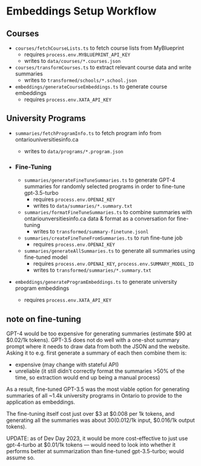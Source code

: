 # Embeddings Setup Workflow

## Courses

- `courses/fetchCourseLists.ts` to fetch course lists from MyBlueprint
  - requires `process.env.MYBLUEPRINT_API_KEY`
  - writes to `data/courses/*.courses.json`
- `courses/transformCourses.ts` to extract relevant course data and write summaries
  - writes to `transformed/schools/*.school.json`
- `embeddings/generateCourseEmbeddings.ts` to generate course embeddings
  - requires `process.env.XATA_API_KEY`

## University Programs

- `summaries/fetchProgramInfo.ts` to fetch program info from ontariouniversitiesinfo.ca
  - writes to `data/programs/*.program.json`


- ### Fine-Tuning
  - `summaries/generateFineTuneSummaries.ts` to generate GPT-4 summaries for randomly selected programs in order to fine-tune gpt-3.5-turbo
    - requires `process.env.OPENAI_KEY`
    - writes to `data/summaries/*.summary.txt`
  - `summaries/formatFineTuneSummaries.ts` to combine summaries with ontariounversitiesinfo.ca data & format as a conversation for fine-tuning
	- writes to `transformed/summary-finetune.jsonl`
  - `summaries/createFineTuneFromSummaries.ts` to run fine-tune job
    - requires `process.env.OPENAI_KEY`
  - `summaries/generateAllSummaries.ts` to generate all summaries using fine-tuned model
	- requires `process.env.OPENAI_KEY`, `process.env.SUMMARY_MODEL_ID`
	- writes to `transformed/summaries/*.summary.txt`


- `embeddings/generateProgramEmbeddings.ts` to generate university program embeddings
  - requires `process.env.XATA_API_KEY`

## note on fine-tuning

GPT-4 would be too expensive for generating summaries (estimate $90 at $0.02/1k tokens). GPT-3.5 does not do well with a one-shot summary prompt where it needs to draw data from both the JSON and the website. Asking it to e.g. first generate a summary of each then combine them is:

- expensive (may change with stateful API)
- unreliable (it still didn't correctly format the summaries >50% of the time, so extraction would end up being a manual process)

As a result, fine-tuned GPT-3.5 was the most viable option for generating summaries of all ~1.4k university programs in Ontario to provide to the application as embeddings. 

The fine-tuning itself cost just over $3 at $0.008 per 1k tokens, and generating all the summaries was about $30 ($0.012/1k input, $0.016/1k output tokens).

UPDATE: as of Dev Day 2023, it would be more cost-effective to just use gpt-4-turbo at $0.01/1k tokens — would need to look into whether it performs better at summarization than fine-tuned gpt-3.5-turbo; would assume so.
